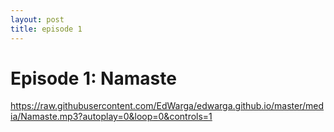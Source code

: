 ```yaml
---
layout: post
title: episode 1
---
```


# Episode 1: Namaste
https://raw.githubusercontent.com/EdWarga/edwarga.github.io/master/media/Namaste.mp3?autoplay=0&loop=0&controls=1
